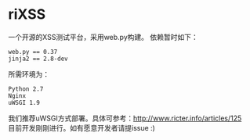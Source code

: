 riXSS
========
一个开源的XSS测试平台，采用web.py构建。
依赖暂时如下：

    web.py == 0.37
    jinja2 == 2.8-dev

所需环境为：

    Python 2.7
    Nginx
    uWSGI 1.9

我们推荐uWSGI方式部署。具体可参考：http://www.ricter.info/articles/125    
目前开发刚刚进行。如有愿意开发者请提issue :)
